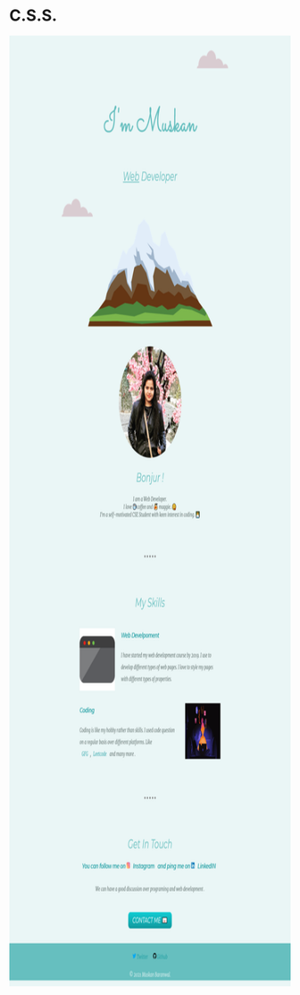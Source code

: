 # C.S.S.
<img src="https://github.com/muskan13-tech/C.S.S./blob/main/css.png" alt="Web Picture" height=1700px width=850px>
